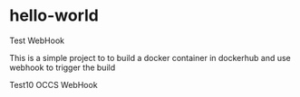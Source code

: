# hello-world 
Test WebHook

This is a simple project to to build a docker container in dockerhub and use webhook to trigger the build

Test10 OCCS WebHook 


